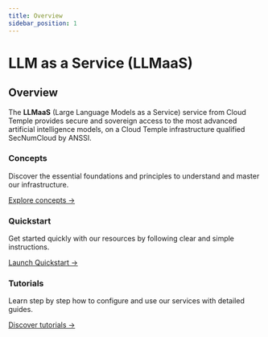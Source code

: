 ```yaml
---
title: Overview
sidebar_position: 1
---
```


# LLM as a Service (LLMaaS)

## Overview

The **LLMaaS** (Large Language Models as a Service) service from Cloud Temple provides secure and sovereign access to the most advanced artificial intelligence models, on a Cloud Temple infrastructure qualified SecNumCloud by ANSSI.

<div class="card-grid">
  <div class="card">
    <h3>Concepts</h3>
    <p>Discover the essential foundations and principles to understand and master our infrastructure.</p>
    <a href="llmaas/concepts" class="card-link">Explore concepts &rarr;</a>
  </div>
  <div class="card">
    <h3>Quickstart</h3>
    <p>Get started quickly with our resources by following clear and simple instructions.</p>
    <a href="llmaas/quickstart" class="card-link">Launch Quickstart &rarr;</a>
  </div>
    <div class="card">
    <h3>Tutorials</h3>
    <p>Learn step by step how to configure and use our services with detailed guides.</p>
    <a href="llmaas/tutorials" class="card-link">Discover tutorials &rarr;</a>
  </div>
</div>
